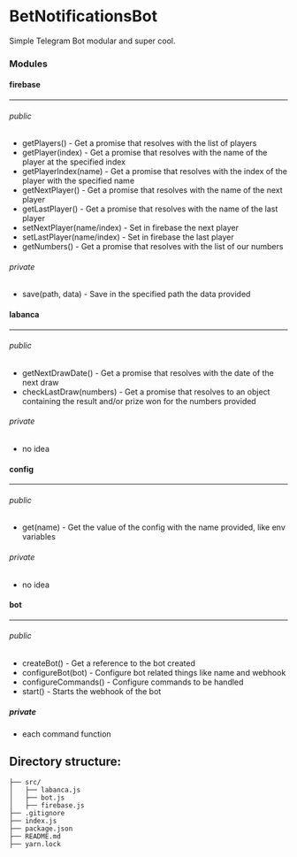 # BetNotificationsBot
Simple Telegram Bot modular and super cool.

### Modules

#### firebase
---

###### public
* getPlayers() - Get a promise that resolves with the list of players
* getPlayer(index) - Get a promise that resolves with the name of the player at the specified index
* getPlayerIndex(name) - Get a promise that resolves with the index of the player with the specified name
* getNextPlayer() - Get a promise that resolves with the name of the next player
* getLastPlayer() - Get a promise that resolves with the name of the last player
* setNextPlayer(name/index) - Set in firebase the next player
* setLastPlayer(name/index) - Set in firebase the last player
* getNumbers() - Get a promise that resolves with the list of our numbers

###### private
* save(path, data) - Save in the specified path the data provided

#### labanca
---

###### public
* getNextDrawDate() - Get a promise that resolves with the date of the next draw
* checkLastDraw(numbers) - Get a promise that resolves to an object containing the result and/or prize won for the numbers provided

###### private
* no idea

#### config
---

###### public
* get(name) - Get the value of the config with the name provided, like env variables

###### private
* no idea

#### bot
---

###### public
* createBot() - Get a reference to the bot created
* configureBot(bot) - Configure bot related things like name and webhook
* configureCommands() - Configure commands to be handled
* start() - Starts the webhook of the bot

##### private
* each command function

## Directory structure:
```
├── src/
│   ├── labanca.js
│   ├── bot.js
│   ├── firebase.js
├── .gitignore
├── index.js
├── package.json
├── README.md
├── yarn.lock
```
